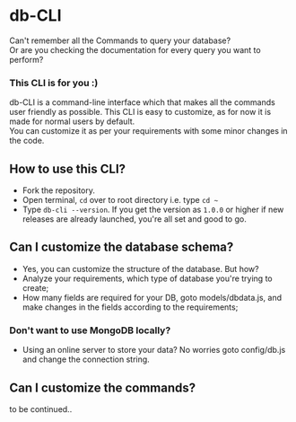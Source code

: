 # db-CLI
Can't remember all the Commands to query your database?\
Or are you checking the documentation for every query you want to perform?

### This CLI is for you :)

db-CLI is a command-line interface which that makes all the commands user friendly as possible. This CLI is easy to customize, as for now it is made for normal users by default.\
You can customize it as per your requirements with some minor changes in the code.

## How to use this CLI?
- Fork the repository.
- Open terminal, `cd` over to root directory i.e. type `cd ~`
- Type `db-cli --version`. If you get the version as `1.0.0` or higher if new releases are already launched, you're all set and good to go.

## Can I customize the database schema?
- Yes, you can customize the structure of the database. But how? 
- Analyze your requirements, which type of database you're trying to create;
- How many fields are required for your DB, goto models/dbdata.js, and make changes in the fields according to the requirements;

### Don't want to use MongoDB locally?
- Using an online server to store your data? No worries goto config/db.js and change the connection string. 

## Can I customize the commands?
to be continued..

